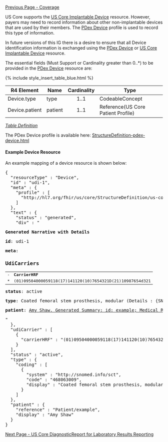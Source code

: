 [Previous Page - Coverage](coverage.html)

US Core supports the [US Core Implantable Device](http://hl7.org/fhir/us/core/StructureDefinition-us-core-implantable-device.html) resource. However,  payers may need to record information about other non-implantable devices that are used by their members. The [PDex Device](StructureDefinition-pdex-device.html) profile is used to record this type of information. 

In future versions of this IG there is a desire to ensure that all Device identification information is exchanged using the [PDex Device](StructureDefinition-pdex-device.html) or [US Core Implantable Device](http://hl7.org/fhir/us/core/StructureDefinition-us-core-implantable-device.html) resource.  

The essential fields (Must Support or Cardinality greater than 0..*) to be provided in the [PDex Device](StructureDefinition-pdex-device.html) resource are:

{% include style_insert_table_blue.html %}

| R4 Element                         | Name              | Cardinality | Type                               |
|------------------------------------|-------------------|:-----------:|------------------------------------|
| Device.type                        |  type             |     1..1    | CodeableConcept                    |
| Device.patient                     |  patient          |     1..1    | Reference(US Core Patient Profile) |


<i>[Table Definition](index.html#mapping-adjudicated-claims-and-encounter-information-to-clinical-resources)</i>

The PDex Device profile is available here: [StructureDefinition-pdex-device.html](StructureDefinition-pdex-device.html)

#### Example Device Resource

An example mapping of a device resource is shown below:

<pre>
{
  "resourceType" : "Device",
  "id" : "udi-1",
  "meta" : {
    "profile" : [
      "http://hl7.org/fhir/us/core/StructureDefinition/us-core-device"
    ]
  },
  "text" : {
    "status" : "generated",
    "div" : "<div xmlns=\"http://www.w3.org/1999/xhtml\"><p><b>Generated Narrative with Details</b></p><p><b>id</b>: udi-1</p><p><b>meta</b>: </p><h3>UdiCarriers</h3><table class=\"grid\"><tr><td>-</td><td><b>CarrierHRF</b></td></tr><tr><td>*</td><td>(01)09504000059118(17)141120(10)7654321D(21)10987654d321</td></tr></table><p><b>status</b>: active</p><p><b>type</b>: Coated femoral stem prosthesis, modular <span style=\"background: LightGoldenRodYellow\">(Details : {SNOMED CT code '468063009' = 'Coated femoral stem prosthesis, modular (physical object)', given as 'Coated femoral stem prosthesis, modular'})</span></p><p><b>patient</b>: <a href=\"Patient-example.html\">Amy Shaw. Generated Summary: id: example; Medical Record Number = 1032702 (USUAL); active; Amy V. Shaw ; ph: 555-555-5555(HOME), amy.shaw@example.com; gender: female; birthDate: Feb 20, 2007</a></p></div>"
  },
  "udiCarrier" : [
    {
      "carrierHRF" : "(01)09504000059118(17)141120(10)7654321D(21)10987654d321"
    }
  ],
  "status" : "active",
  "type" : {
    "coding" : [
      {
        "system" : "http://snomed.info/sct",
        "code" : "468063009",
        "display" : "Coated femoral stem prosthesis, modular"
      }
    ]
  },
  "patient" : {
    "reference" : "Patient/example",
    "display" : "Amy Shaw"
  }
}
</pre>



[Next Page - US Core DiagnosticReport for Laboratory Results Reporting](USCoreDiagnosticReportforLaboratoryResultsReporting.html)
